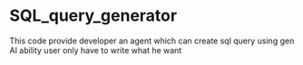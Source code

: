# SQL_query_generator
This code provide developer an agent which can create sql query using gen AI ability user only have to write what he want 
